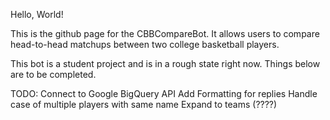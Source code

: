 Hello, World!

This is the github page for the CBBCompareBot. It allows users to compare head-to-head matchups between two college basketball players.

This bot is a student project and is in a rough state right now. Things below are to be completed.

TODO:
Connect to Google BigQuery API
Add Formatting for replies
Handle case of multiple players with same name
Expand to teams (????)
